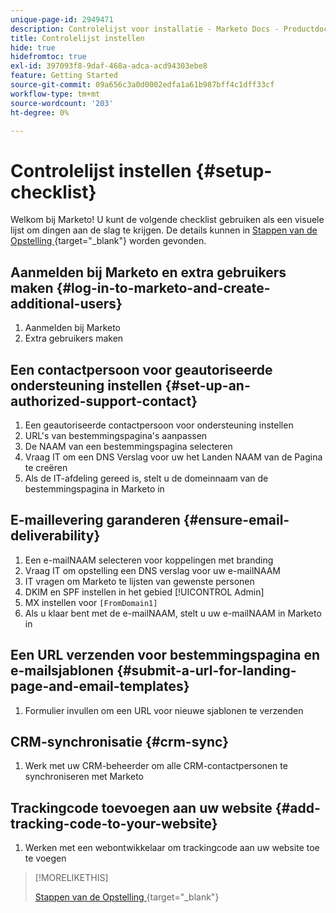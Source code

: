 ```yaml
---
unique-page-id: 2949471
description: Controlelijst voor installatie - Marketo Docs - Productdocumentatie
title: Controlelijst instellen
hide: true
hidefromtoc: true
exl-id: 397093f8-9daf-468a-adca-acd94303ebe8
feature: Getting Started
source-git-commit: 09a656c3a0d0002edfa1a61b987bff4c1dff33cf
workflow-type: tm+mt
source-wordcount: '203'
ht-degree: 0%

---
```


# Controlelijst instellen {#setup-checklist}

Welkom bij Marketo! U kunt de volgende checklist gebruiken als een visuele lijst om dingen aan de slag te krijgen. De details kunnen in [&#x200B; Stappen van de Opstelling &#x200B;](/help/marketo/getting-started/initial-setup/setup-steps.md){target="_blank"} worden gevonden.

## Aanmelden bij Marketo en extra gebruikers maken {#log-in-to-marketo-and-create-additional-users}

1. Aanmelden bij Marketo
1. Extra gebruikers maken

## Een contactpersoon voor geautoriseerde ondersteuning instellen {#set-up-an-authorized-support-contact}

1. Een geautoriseerde contactpersoon voor ondersteuning instellen
1. URL&#39;s van bestemmingspagina&#39;s aanpassen
1. De NAAM van een bestemmingspagina selecteren
1. Vraag IT om een DNS Verslag voor uw het Landen NAAM van de Pagina te creëren
1. Als de IT-afdeling gereed is, stelt u de domeinnaam van de bestemmingspagina in Marketo in

## E-maillevering garanderen {#ensure-email-deliverability}

1. Een e-mailNAAM selecteren voor koppelingen met branding
1. Vraag IT om opstelling een DNS verslag voor uw e-mailNAAM
1. IT vragen om Marketo te lijsten van gewenste personen
1. DKIM en SPF instellen in het gebied [!UICONTROL Admin]
1. MX instellen voor `[FromDomain1]`
1. Als u klaar bent met de e-mailNAAM, stelt u uw e-mailNAAM in Marketo in

## Een URL verzenden voor bestemmingspagina en e-mailsjablonen {#submit-a-url-for-landing-page-and-email-templates}

1. Formulier invullen om een URL voor nieuwe sjablonen te verzenden

## CRM-synchronisatie {#crm-sync}

1. Werk met uw CRM-beheerder om alle CRM-contactpersonen te synchroniseren met Marketo

## Trackingcode toevoegen aan uw website {#add-tracking-code-to-your-website}

1. Werken met een webontwikkelaar om trackingcode aan uw website toe te voegen

>[!MORELIKETHIS]
>
>[&#x200B; Stappen van de Opstelling &#x200B;](/help/marketo/getting-started/initial-setup/setup-steps.md){target="_blank"}
